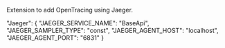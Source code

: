 Extension to add OpenTracing using Jaeger.

"Jaeger": {
    "JAEGER_SERVICE_NAME": "BaseApi",
    "JAEGER_SAMPLER_TYPE": "const",
    "JAEGER_AGENT_HOST": "localhost",
    "JAEGER_AGENT_PORT": "6831"
  }